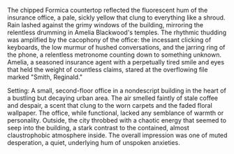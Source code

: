 The chipped Formica countertop reflected the fluorescent hum of the insurance office, a pale, sickly yellow that clung to everything like a shroud.  Rain lashed against the grimy windows of the building, mirroring the relentless drumming in Amelia Blackwood's temples.  The rhythmic thudding was amplified by the cacophony of the office: the incessant clicking of keyboards, the low murmur of hushed conversations, and the jarring ring of the phone, a relentless metronome counting down to something unknown. Amelia, a seasoned insurance agent with a perpetually tired smile and eyes that held the weight of countless claims, stared at the overflowing file marked "Smith, Reginald."

Setting: A small, second-floor office in a nondescript building in the heart of a bustling but decaying urban area.  The air smelled faintly of stale coffee and despair, a scent that clung to the worn carpets and the faded floral wallpaper.  The office, while functional, lacked any semblance of warmth or personality.  Outside, the city throbbed with a chaotic energy that seemed to seep into the building, a stark contrast to the contained, almost claustrophobic atmosphere inside.  The overall impression was one of muted desperation, a quiet, underlying hum of unspoken anxieties.
